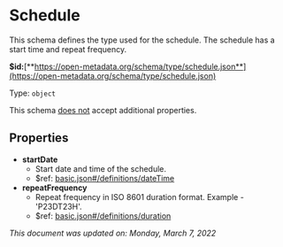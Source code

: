 # Schedule

This schema defines the type used for the schedule. The schedule has a start time and repeat frequency.

**$id:**[**https://open-metadata.org/schema/type/schedule.json**](https://open-metadata.org/schema/type/schedule.json)

Type: `object`

This schema <u>does not</u> accept additional properties.

## Properties
 - **startDate**
	 - Start date and time of the schedule.
	 - $ref: [basic.json#/definitions/dateTime](basic.md#datetime)
 - **repeatFrequency**
	 - Repeat frequency in ISO 8601 duration format. Example - 'P23DT23H'.
	 - $ref: [basic.json#/definitions/duration](basic.md#duration)


_This document was updated on: Monday, March 7, 2022_